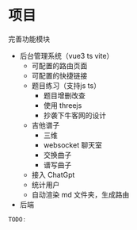 # 项目

完善功能模块

- 后台管理系统（vue3 ts vite）
  - 可配置的路由页面
  - 可配置的快捷链接
  - 题目练习（支持js ts）
    - 题目增删改查
    - 使用 threejs
    - 抄袭下牛客网的设计
  - 吉他谱子
    - 三维
    - websocket 聊天室
    - 交换曲子
    - 谱写曲子
  - 接入 ChatGpt
  - 统计用户
  - 自动渲染 md 文件夹，生成路由
- 后端

```js
TODO:
```
